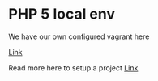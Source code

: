 # PHP 5 local env

We have our own configured vagrant here

[Link](https://github.com/nodes-projects/ndev-php55-vagrant)

Read more here to setup a project
[Link](https://github.com/nodes-php/readme/blob/master/Guides/Setup/setup-project.md)
